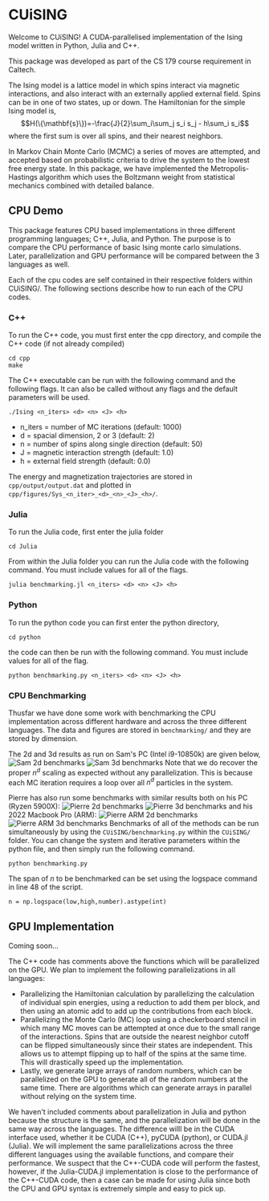 # CUiSING
Welcome to CUiSING! A CUDA-parallelised implementation of the Ising model written in Python, Julia and C++.

This package was developed as part of the CS 179 course requirement in Caltech.

The Ising model is a lattice model in which spins interact via magnetic interactions, and also interact with an externally applied external field. Spins can be in one of two states, up or down. The Hamiltonian for the simple Ising model is,
$$H(\{\mathbf{s}\})=-\frac{J}{2}\sum_i\sum_j s_i s_j - h\sum_i s_i$$
where the first sum is over all spins, and their nearest neighbors.

In Markov Chain Monte Carlo (MCMC) a series of moves are attempted, and accepted based on probabilistic criteria to drive the system to the lowest free energy state. In this package, we have implemented the Metropolis-Hastings algorithm which uses the Boltzmann weight from statistical mechanics combined with detailed balance.
## CPU Demo

This package features CPU based implementations in three different programming languages; C++, Julia, and Python. The purpose is to compare the CPU performance of basic Ising monte carlo simulations. Later, parallelization and GPU performance will be compared between the 3 languages as well.

Each of the cpu codes are self contained in their respective folders within CUiSING/. The following sections describe how to run each of the CPU codes.

### C++

To run the C++ code, you must first enter the cpp directory, and compile the C++ code (if not already compiled)
```
cd cpp
make
```
The C++ executable can be run with the following command and the following flags. It can also be called without any flags and the default parameters will be used.
```
./Ising <n_iters> <d> <n> <J> <h>
```
- n_iters = number of MC iterations (default: 1000)
- d = spacial dimension, 2 or 3 (default: 2)
- n = number of spins along single direction (default: 50)
- J = magnetic interaction strength (default: 1.0)
- h = external field strength (default: 0.0)

The energy and magnetization trajectories are stored in ```cpp/output/output.dat``` and plotted in ```cpp/figures/Sys_<n_iter>_<d>_<n>_<J>_<h>/```.

### Julia
To run the Julia code, first enter the julia folder
```
cd Julia
```
From within the Julia folder you can run the Julia code with the following command. You must include values for all of the flags.
```
julia benchmarking.jl <n_iters> <d> <n> <J> <h>
```
### Python
To run the python code you can first enter the python directory,
```
cd python
```
the code can then be run with the following command. You must include values for all of the flag.
```
python benchmarking.py <n_iters> <d> <n> <J> <h>
```

### CPU Benchmarking
Thusfar we have done some work with benchmarking the CPU implementation across different hardware and across the three different languages. The data and figures are stored in ```benchmarking/``` and they are stored by dimension.

The 2d and 3d results as run on Sam's PC (Intel i9-10850k) are given below,
![Sam 2d benchmarks](benchmarking/2d/figures/Sam_1000_0.1_0_2.png)
![Sam 3d benchmarks](benchmarking/3d/figures/Sam_1000_0.1_0_3.png)
Note that we do recover the proper $n^d$ scaling as expected without any parallelization. This is because each MC iteration requires a loop over all $n^d$ particles in the system.

Pierre has also run some benchmarks with similar results both on his PC (Ryzen 5900X):
![Pierre 2d benchmarks](benchmarking/2d/figures/Pierre_1000_0.1_0_2.png)
![Pierre 3d benchmarks](benchmarking/3d/figures/Pierre_1000_0.1_0_3.png)
 and his 2022 Macbook Pro (ARM):
![Pierre ARM 2d benchmarks](benchmarking/2d/figures/Pierre_ARM_1000_0.1_0_2.png)
![Pierre ARM 3d benchmarks](benchmarking/3d/figures/Pierre_ARM_1000_0.1_0_3.png)
Benchmarks of all of the methods can be run simultaneously by using the ```CUiSING/benchmarking.py``` within the ```CUiSING/``` folder. You can change the system and iterative parameters within the python file, and then simply run the following command.
```
python benchmarking.py
```
The span of $n$ to be benchmarked can be set using the logspace command in line 48 of the script.
```
n = np.logspace(low,high,number).astype(int)
```

## GPU Implementation
Coming soon...

The C++ code has comments above the functions which will be parallelized on the GPU. We plan to implement the following parallelizations in all languages:
- Parallelizing the Hamiltonian calculation by parallelizing the calculation of individual spin energies, using a reduction to add them per block, and then using an atomic add to add up the contributions from each block.
- Parallelizing the Monte Carlo (MC) loop using a checkerboard stencil in which many MC moves can be attempted at once due to the small range of the interactions. Spins that are outside the nearest neighbor cutoff can be flipped simultaneously since their states are independent. This allows us to attempt flipping up to half of the spins at the same time. This will drastically speed up the implementation.
- Lastly, we generate large arrays of random numbers, which can be parallelized on the GPU to generate all of the random numbers at the same time. There are algorithms which can generate arrays in parallel without relying on the system time.
  
We haven't included comments about parallelization in Julia and python because the structure is the same, and the parallelization will be done in the same way across the languages. The difference willl be in the CUDA interface used, whether it be CUDA (C++), pyCUDA (python), or CUDA.jl (Julia). We will implement the same parallelizations across the three different languages using the available functions, and compare their performance. We suspect that the C++-CUDA code will perform the fastest, however, if the Julia-CUDA.jl implementation is close to the performance of the C++-CUDA code, then a case can be made for using Julia since both the CPU and GPU syntax is extremely simple and easy to pick up.